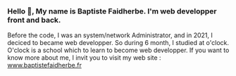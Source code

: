 ### Hello 👋, My name is Baptiste Faidherbe. I'm web developper front and back. 
Before the code, I was an system/network Administrator, and in 2021, I deciced to became web developper. So during 6 month, I studied at o'clock. O'clock is a school which to learn to become web developper. If you want to know more about me, I invit you to visit my web site : www.baptistefaidherbe.fr
